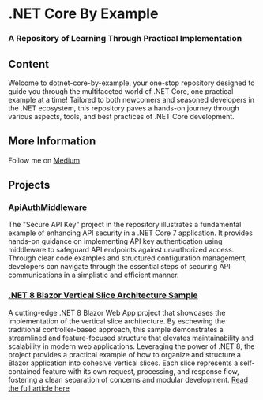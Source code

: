 # .NET Core By Example
### A Repository of Learning Through Practical Implementation 

## Content
Welcome to dotnet-core-by-example, your one-stop repository designed to guide you through the multifaceted world of .NET Core, one practical example at a time! Tailored to both newcomers and seasoned developers in the .NET ecosystem, this repository paves a hands-on journey through various aspects, tools, and best practices of .NET Core development.

## More Information
Follow me on [Medium](https://medium.com/@rico-fritzsche)


## Projects 

### [ApiAuthMiddleware](https://github.com/ricofritzsche/dotnet-core-by-example/tree/main/ApiAuthMiddleware)

The "Secure API Key" project in the repository illustrates a fundamental example of enhancing API security in a .NET Core 7 application. It provides hands-on guidance on implementing API key authentication using middleware to safeguard API endpoints against unauthorized access. Through clear code examples and structured configuration management, developers can navigate through the essential steps of securing API communications in a simplistic and efficient manner.

### [.NET 8 Blazor Vertical Slice Architecture Sample](https://github.com/ricofritzsche/dotnet-core-by-example/tree/main/FeatureSlicesWithBlazor)
A cutting-edge .NET 8 Blazor Web App project that showcases the implementation of the vertical slice architecture. By eschewing the traditional controller-based approach, this sample demonstrates a streamlined and feature-focused structure that elevates maintainability and scalability in modern web applications. Leveraging the power of .NET 8, the project provides a practical example of how to organize and structure a Blazor application into cohesive vertical slices. Each slice represents a self-contained feature with its own request, processing, and response flow, fostering a clean separation of concerns and modular development. [Read the full article here](https://blog.ricofritzsche.de/goodbye-controllers-building-better-blazor-web-apps-with-vertical-slices-3a8b9b413bac)
